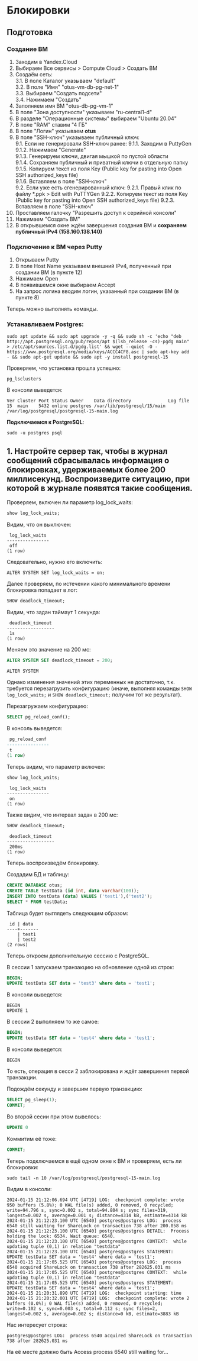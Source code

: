 # Блокировки

## Подготовка

### Создание ВМ

1. Заходим в Yandex.Cloud
2. Выбираем Все сервисы > Compute Cloud > Создать ВМ
3. Создаём сеть:  
3.1. В поле Каталог указываем "default"  
3.2. В поле "Имя" "otus-vm-db-pg-net-1"  
3.3. Выбираем "Создать подсети"  
3.4. Нажимаем "Создать"  
4. Заполняем имя ВМ "otus-db-pg-vm-1"
5. В поле "Зона доступности" указываем "ru-central1-d"
6. В разделе "Операционные системы" выбираем "Ubuntu 20.04"
7. В поле "RAM" ставим "4 ГБ"
8. В поле "Логин" указываем **otus**  
9. В поле "SSH-ключ" указываем публичный ключ:  
9.1. Если не генерировали SSH-ключ ранее:
9.1.1. Заходим в PuttyGen  
9.1.2. Нажимаем "Generate"  
9.1.3. Генерируем ключи, двигая мышкой по пустой области  
9.1.4. Сохраняем публичный и приватный ключи в отдельную папку  
9.1.5. Копируем текст из поля Key (Public key for pasting into Open SSH authorized_keys file)  
9.1.6. Вставляем в поле "SSH-ключ"  
9.2. Если уже есть сгенерированный ключ:
9.2.1. Правый клик по файлу *.ppk > Edit with PuTTYGen
9.2.2. Копируем текст из поля Key (Public key for pasting into Open SSH authorized_keys file) 
9.2.3. Вставляем в поле "SSH-ключ"  
10. Проставляем галочку "Разрешить доступ к серийной консоли"
11. Нажимаем "Создать ВМ"
12. В открывшемся окне ждём завершения создания ВМ и **сохраняем публичный IPv4 (158.160.138.140)**

### Подключение к ВМ через Putty

1. Открываем Putty
2. В поле Host Name указываем внешний IPv4, полученный при создании ВМ (в пункте 12)
3. Нажимаем Open
4. В появившемся окне выбираем Accept
5. На запрос логина вводим логин, указанный при создании ВМ (в пункте 8)  
  
Теперь можно выполнять команды.

### Устанавливаем Postgres:
```
sudo apt update && sudo apt upgrade -y -q && sudo sh -c 'echo "deb http://apt.postgresql.org/pub/repos/apt $(lsb_release -cs)-pgdg main" > /etc/apt/sources.list.d/pgdg.list' && wget --quiet -O - https://www.postgresql.org/media/keys/ACCC4CF8.asc | sudo apt-key add - && sudo apt-get update && sudo apt -y install postgresql-15
```

Проверяем, что установка прошла успешно:
```
pg_lsclusters
```

В консоли выведется:
```
Ver Cluster Port Status Owner    Data directory              Log file
15  main    5432 online postgres /var/lib/postgresql/15/main /var/log/postgresql/postgresql-15-main.log
```

**Подключаемся к PostgreSQL**:
```
sudo -u postgres psql
```

## 1. Настройте сервер так, чтобы в журнал сообщений сбрасывалась информация о блокировках, удерживаемых более 200 миллисекунд. Воспроизведите ситуацию, при которой в журнале появятся такие сообщения.

Проверяем, включен ли параметр log_lock_waits:
```sql
show log_lock_waits;
```

Видим, что он выключен:
```
 log_lock_waits
----------------
 off
(1 row)
```

Следовательно, нужно его включить:  
```
ALTER SYSTEM SET log_lock_waits = on;
```

Далее проверяем, по истечении какого минимального времени блокировка попадает в лог:
```sql
SHOW deadlock_timeout;
```

Видим, что задан таймаут 1 секунда:
```
 deadlock_timeout
------------------
 1s
(1 row)
```

Меняем это значение на 200 мс:
```sql
ALTER SYSTEM SET deadlock_timeout = 200;
```

```
ALTER SYSTEM
```

Однако изменения значений этих переменных не достаточно, т.к. требуется перезагрузить конфигурацию (иначе, выполняя команды `SHOW log_lock_waits;` и `SHOW deadlock_timeout;` получим тот же результат).  

Перезагружаем конфигурацию:  
```sql
SELECT pg_reload_conf();
```

В консоль выведется:

```sql
 pg_reload_conf
----------------
 t
(1 row)
```

Теперь видим, что параметр включен:
```sql
show log_lock_waits;
```

```
 log_lock_waits
----------------
 on
(1 row)
```

Также видим, что интервал задан в 200 мс:
```sql
SHOW deadlock_timeout;
```

```
 deadlock_timeout
------------------
 200ms
(1 row)
```

Теперь воспроизведём блокировку.

Создадим БД и таблицу:

```sql
CREATE DATABASE otus;
CREATE TABLE testData (id int, data varchar(100));
INSERT INTO testData (data) VALUES ('test1'),('test2');
SELECT * FROM testData;
```

Таблица будет выглядеть следующим образом:
```
 id | data
----+-------
    | test1
    | test2
(2 rows)
```

Теперь откроем дополнительную сессию с PostgreSQL.

В сессии 1 запускаем транзакцию на обновление одной из строк:

```sql
BEGIN;
UPDATE testData SET data = 'test3' where data = 'test1';
```

В консоли выведется:
```
BEGIN
UPDATE 1
```

В сессии 2 выполняем то же самое:

```sql
BEGIN;
UPDATE testData SET data = 'test4' where data = 'test1';
```

В консоли выведется:
```
BEGIN
```

То есть, операция в сесси 2 заблокирована и ждёт завершения первой транзакции.

Подождём секунду и завершим первую транзакцию:
```sql
SELECT pg_sleep(1);
COMMIT;
```

Во второй сесии при этом вывелось:
```sql
UPDATE 0
```

Коммитим её тоже:
```sql
COMMIT;
```

Теперь подключаемся в ещё одном окне к ВМ и проверяем, есть ли блокировки:
```
sudo tail -n 10 /var/log/postgresql/postgresql-15-main.log
```

Видим в консоли:
```
2024-01-15 21:12:06.694 UTC [4719] LOG:  checkpoint complete: wrote 950 buffers (5.8%); 0 WAL file(s) added, 0 removed, 0 recycled; write=94.796 s, sync=0.002 s, total=94.804 s; sync files=319, longest=0.002 s, average=0.001 s; distance=4314 kB, estimate=4314 kB
2024-01-15 21:12:23.100 UTC [6540] postgres@postgres LOG:  process 6540 still waiting for ShareLock on transaction 738 after 200.058 ms
2024-01-15 21:12:23.100 UTC [6540] postgres@postgres DETAIL:  Process holding the lock: 6534. Wait queue: 6540.
2024-01-15 21:12:23.100 UTC [6540] postgres@postgres CONTEXT:  while updating tuple (0,1) in relation "testdata"
2024-01-15 21:12:23.100 UTC [6540] postgres@postgres STATEMENT:  UPDATE testData SET data = 'test4' where data = 'test1';
2024-01-15 21:17:05.525 UTC [6540] postgres@postgres LOG:  process 6540 acquired ShareLock on transaction 738 after 282625.031 ms
2024-01-15 21:17:05.525 UTC [6540] postgres@postgres CONTEXT:  while updating tuple (0,1) in relation "testdata"
2024-01-15 21:17:05.525 UTC [6540] postgres@postgres STATEMENT:  UPDATE testData SET data = 'test4' where data = 'test1';
2024-01-15 21:20:31.890 UTC [4719] LOG:  checkpoint starting: time
2024-01-15 21:20:32.001 UTC [4719] LOG:  checkpoint complete: wrote 2 buffers (0.0%); 0 WAL file(s) added, 0 removed, 0 recycled; write=0.102 s, sync=0.003 s, total=0.112 s; sync files=2, longest=0.002 s, average=0.002 s; distance=0 kB, estimate=3883 kB
```

Нас интересует строка:
```
postgres@postgres LOG:  process 6540 acquired ShareLock on transaction 738 after 282625.031 ms
```

На её месте должно быть Access process 6540 still waiting for...
